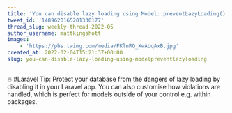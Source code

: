 ```yaml
---
title: 'You can disable lazy loading using Model::preventLazyLoading()'
tweet_id: '1489620165201330177'
thread_slug: weekly-thread-2022-05
author_username: mattkingshott
images:
    - 'https://pbs.twimg.com/media/FKlnRQ_XwAUqAxB.jpg'
created_at: 2022-02-04T15:21:37+00:00
slug: you-can-disable-lazy-loading-using-modelpreventlazyloading
---
```

🔥 #Laravel Tip: Protect your database from the dangers of lazy loading by disabling it in your Laravel app. You can also customise how violations are handled, which is perfect for models outside of your control e.g. within packages.

